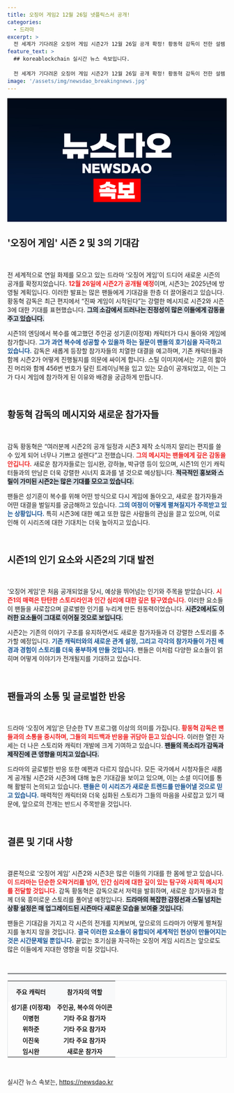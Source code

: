 ```yaml
---
title: 오징어 게임2 12월 26일 넷플릭스서 공개!
categories:
  - 드라마
excerpt: >
  전 세계가 기다려온 오징어 게임 시즌2가 12월 26일 공개 확정! 황동혁 감독이 전한 설렘 가득한 소식과 함께, 시즌3의 2025년 출시 예고까지. 성기훈의 복수는 성공할 것인가? 새로운 게임의 시작에 귀 기울여 보세요!
feature_text: >
  ## koreablockchain 실시간 뉴스 속보입니다.

  전 세계가 기다려온 오징어 게임 시즌2가 12월 26일 공개 확정! 황동혁 감독이 전한 설렘 가득한 소식과 함께, 시즌3의 2025년 출시 예고까지. 성기훈의 복수는 성공할 것인가? 새로운 게임의 시작에 귀 기울여 보세요!
image: '/assets/img/newsdao_breakingnews.jpg'
---
```


<p><img src="/assets/img/newsdao_breakingnews.jpg" alt="koreablockchain 속보" /></p>

<h2 data-ke-size="size26">'오징어 게임' 시즌 2 및 3의 기대감</h2>

<p data-ke-size="size16">&nbsp;</p>

<p data-ke-size="size16">전 세계적으로 연일 화제를 모으고 있는 드라마 ‘오징어 게임’이 드디어 새로운 시즌의 공개를 확정지었습니다. <b><span style="color: #ee2323;">12월 26일에 시즌2가 공개될 예정</span></b>이며, 시즌3는 2025년에 방영될 계획입니다. 이러한 발표는 많은 팬들에게 기대감을 한층 더 끌어올리고 있습니다. 황동혁 감독은 최근 편지에서 “진짜 게임이 시작된다”는 강렬한 메시지로 시즌2와 시즌3에 대한 기대를 표현했습니다. <b><span style="background-color: #21538527;">그의 소감에서 드러나는 진정성이 많은 이들에게 감동을 주고 있습니다.</span></b></p>

<p data-ke-size="size16">시즌1의 엔딩에서 복수를 예고했던 주인공 성기훈(이정재) 캐릭터가 다시 돌아와 게임에 참가합니다. <b><span style="color: #1a5490;">그가 과연 복수에 성공할 수 있을까 하는 질문이 팬들의 호기심을 자극하고 있습니다.</span></b> 감독은 새롭게 등장할 참가자들의 치열한 대결을 예고하며, 기존 캐릭터들과 함께 시즌2가 어떻게 진행될지를 의문에 싸이게 합니다. 스틸 이미지에서는 기훈의 짧아진 머리와 함께 456번 번호가 달린 트레이닝복을 입고 있는 모습이 공개되었고, 이는 그가 다시 게임에 참가하게 된 이유와 배경을 궁금하게 만듭니다.</p>

<p data-ke-size="size16">&nbsp;</p>

<h2 data-ke-size="size26">황동혁 감독의 메시지와 새로운 참가자들</h2>

<p data-ke-size="size16">&nbsp;</p>

<p data-ke-size="size16">감독 황동혁은 “여러분께 시즌2의 공개 일정과 시즌3 제작 소식까지 알리는 편지를 쓸 수 있게 되어 너무나 기쁘고 설렌다”고 전했습니다. <b><span style="color: #ee2323;">그의 메시지는 팬들에게 깊은 감동을 안깁니다.</span></b> 새로운 참가자들로는 임시완, 강하늘, 박규영 등이 있으며, 시즌1의 인기 캐릭터들과의 만남은 더욱 강렬한 시너지 효과를 낼 것으로 예상됩니다. <b><span style="background-color: #21538527;">적극적인 홍보와 스릴이 가미된 시즌2는 많은 기대를 모으고 있습니다.</span></b></p>

<p data-ke-size="size16">팬들은 성기훈이 복수를 위해 어떤 방식으로 다시 게임에 돌아오고, 새로운 참가자들과 어떤 대결을 벌일지를 궁금해하고 있습니다. <b><span style="color: #1a5490;">그의 여정이 어떻게 펼쳐질지가 주목받고 있는 상황입니다.</span></b> 특히 시즌3에 대한 예고 또한 많은 사람들의 관심을 끌고 있으며, 이로 인해 이 시리즈에 대한 기대치는 더욱 높아지고 있습니다.</p>

<p data-ke-size="size16">&nbsp;</p>

<h2 data-ke-size="size26">시즌1의 인기 요소와 시즌2의 기대 발전</h2>

<p data-ke-size="size16">&nbsp;</p>

<p data-ke-size="size16">‘오징어 게임’은 처음 공개되었을 당시, 예상을 뛰어넘는 인기와 주목을 받았습니다. <b><span style="color: #ee2323;">시즌1의 매력은 탄탄한 스토리라인과 인간 심리에 대한 깊은 탐구였습니다.</span></b> 이러한 요소들이 팬들을 사로잡으며 글로벌한 인기를 누리게 만든 원동력이었습니다. <b><span style="background-color: #21538527;">시즌2에서도 이러한 요소들이 그대로 이어질 것으로 보입니다.</span></b></p>

<p data-ke-size="size16">시즌2는 기존의 이야기 구조를 유지하면서도 새로운 참가자들과 더 강렬한 스토리를 추가할 예정입니다. <b><span style="color: #1a5490;">기존 캐릭터와의 새로운 관계 설정, 그리고 각각의 참가자들이 가진 배경과 경험이 스토리를 더욱 풍부하게 만들 것입니다.</span></b> 팬들은 이처럼 다양한 요소들이 얽히며 어떻게 이야기가 전개될지를 기대하고 있습니다.</p>

<p data-ke-size="size16">&nbsp;</p>

<h2 data-ke-size="size26">팬들과의 소통 및 글로벌한 반응</h2>

<p data-ke-size="size16">&nbsp;</p>

<p data-ke-size="size16">드라마 ‘오징어 게임’은 단순한 TV 프로그램 이상의 의미를 가집니다. <b><span style="color: #ee2323;">황동혁 감독은 팬들과의 소통을 중시하며, 그들의 피드백과 반응을 귀담아 듣고 있습니다.</span></b> 이러한 열린 자세는 더 나은 스토리와 캐릭터 개발에 크게 기여하고 있습니다. <b><span style="background-color: #21538527;">팬들의 목소리가 감독과 제작진에 큰 영향을 미치고 있습니다.</span></b></p>

<p data-ke-size="size16">드라마의 글로벌한 반응 또한 예쩐과 다르지 않습니다. 모든 국가에서 시청자들은 새롭게 공개될 시즌2와 시즌3에 대해 높은 기대감을 보이고 있으며, 이는 소셜 미디어를 통해 활발히 논의되고 있습니다. <b><span style="color: #1a5490;">팬들은 이 시리즈가 새로운 트렌드를 만들어낼 것으로 믿고 있습니다.</span></b> 매력적인 캐릭터와 더욱 심화된 스토리가 그들의 마음을 사로잡고 있기 때문에, 앞으로의 전개는 반드시 주목받을 것입니다.</p>

<p data-ke-size="size16">&nbsp;</p>

<h2 data-ke-size="size26">결론 및 기대 사항</h2>

<p data-ke-size="size16">&nbsp;</p>

<p data-ke-size="size16">결론적으로 ‘오징어 게임’ 시즌2와 시즌3은 많은 이들의 기대를 한 몸에 받고 있습니다. <b><span style="color: #ee2323;">이 드라마는 단순한 오락거리를 넘어, 인간 심리에 대한 깊이 있는 탐구와 사회적 메시지를 전달할 것입니다.</span></b> 감독 황동혁은 감독으로서 저력을 발휘하며, 새로운 참가자들과 함께 더욱 흥미로운 스토리를 풀어낼 예정입니다. <b><span style="background-color: #21538527;">드라마의 복잡한 감정선과 스릴 넘치는 상황 설정은 매 업그레이드된 시즌마다 새로운 모습을 보여줄 것입니다.</span></b></p>

<p data-ke-size="size16">팬들은 기대감을 가지고 각 시즌의 전개를 지켜보며, 앞으로의 드라마가 어떻게 펼쳐질지를 놓치지 않을 것입니다. <b><span style="color: #1a5490;">결국 이러한 요소들이 융합되어 세계적인 현상이 만들어지는 것은 시간문제일 뿐입니다.</span></b> 끝없는 호기심을 자극하는 오징어 게임 시리즈는 앞으로도 많은 이들에게 지대한 영향을 미칠 것입니다.</p>

<p data-ke-size="size16">&nbsp;</p>

<hr style="border: 1px solid #dee2e6;">

<table style="border: 1px solid #dee2e6; width: 100%; text-align: left;">
    <tr>
        <th style="text-align: center; height: 40px; background-color: #f8f9fa;"><b>주요 캐릭터</b></th>
        <th style="text-align: center; height: 40px; background-color: #f8f9fa;"><b>참가자의 역할</b></th>
    </tr>
    <tr>
        <td style="text-align: center; height: 17px;"><b>성기훈 (이정재)</b></td>
        <td style="text-align: center; height: 17px;"><b>주인공, 복수의 아이콘</b></td>
    </tr>
    <tr>
        <td style="text-align: center; height: 17px;"><b>이병헌</b></td>
        <td style="text-align: center; height: 17px;"><b>기타 주요 참가자</b></td>
    </tr>
    <tr>
        <td style="text-align: center; height: 17px;"><b>위하준</b></td>
        <td style="text-align: center; height: 17px;"><b>기타 주요 참가자</b></td>
    </tr>
    <tr>
        <td style="text-align: center; height: 17px;"><b>이진욱</b></td>
        <td style="text-align: center; height: 17px;"><b>기타 주요 참가자</b></td>
    </tr>
    <tr>
        <td style="text-align: center; height: 17px;"><b>임시완</b></td>
        <td style="text-align: center; height: 17px;"><b>새로운 참가자</b></td>
    </tr>
</table>

<p data-ke-size="size16">&nbsp;</p>
실시간 뉴스 속보는, <a href="https://newsdao.kr" rel="dofollow">https://newsdao.kr</a>


